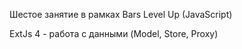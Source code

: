 Шестое занятие в рамках Bars Level Up (JavaScript)

ExtJs 4 - работа с данными (Model, Store, Proxy)
